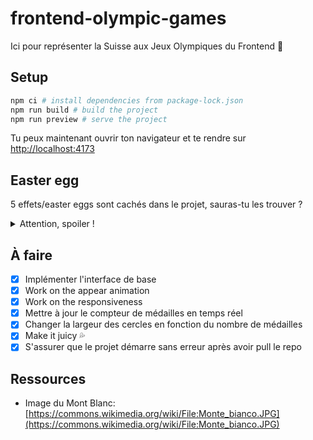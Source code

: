 # frontend-olympic-games

Ici pour représenter la Suisse aux Jeux Olympiques du Frontend 🎨

## Setup

```bash
npm ci # install dependencies from package-lock.json
npm run build # build the project
npm run preview # serve the project
```

Tu peux maintenant ouvrir ton navigateur et te rendre sur [http://localhost:4173](http://localhost:4173)

## Easter egg

5 effets/easter eggs sont cachés dans le projet, sauras-tu les trouver ?

<details>
<summary>Attention, spoiler !</summary>

- Les totaux pour chaque continent pulsent au hover.
- Ton curseur a un effet magnétique sur les cercles du logo des Jeux Olympiques et a tendance à attirer vers lui une petite masse brillante qui se trouve dans les médailles or, argent et bronze.
- Que se passe-t-il si tu passes ton curseur en dessous du mot "Paris" dans le titre ?
- Et si tu cliques dessus ?
- Les montagnes bougent en fonction de la position de ton curseur mais... que se passe-t-il si tu passes ton curseur en dessus ?

</details>

## À faire

- [x] Implémenter l'interface de base
- [x] Work on the appear animation
- [x] Work on the responsiveness
- [x] Mettre à jour le compteur de médailles en temps réel
- [x] Changer la largeur des cercles en fonction du nombre de médailles
- [x] Make it juicy 💦
- [x] S'assurer que le projet démarre sans erreur après avoir pull le repo

## Ressources

- Image du Mont Blanc: [https://commons.wikimedia.org/wiki/File:Monte_bianco.JPG](https://commons.wikimedia.org/wiki/File:Monte_bianco.JPG)
